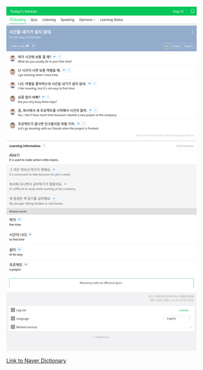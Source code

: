![Conversation of the Day](naver-conversationoftheday-20200815.png)

[Link to Naver Dictionary](https://learn.dict.naver.com/conversation#/korean-en)
